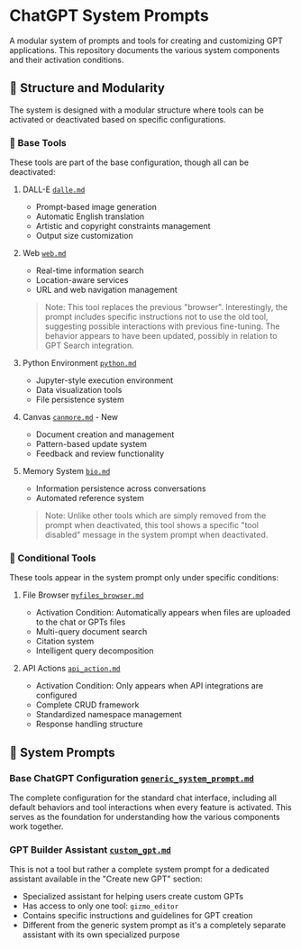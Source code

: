 # ChatGPT System Prompts

A modular system of prompts and tools for creating and customizing GPT applications. This repository documents the various system components and their activation conditions.

## 🎯 Structure and Modularity

The system is designed with a modular structure where tools can be activated or deactivated based on specific configurations.

### 🔨 Base Tools

These tools are part of the base configuration, though all can be deactivated:

1. DALL-E [`dalle.md`](./dalle.md)
   - Prompt-based image generation
   - Automatic English translation
   - Artistic and copyright constraints management
   - Output size customization

2. Web [`web.md`](./web.md)
   - Real-time information search
   - Location-aware services
   - URL and web navigation management
   
   > Note: This tool replaces the previous "browser". Interestingly, the prompt includes specific instructions not to use the old tool, suggesting possible interactions with previous fine-tuning. The behavior appears to have been updated, possibly in relation to GPT Search integration.

3. Python Environment [`python.md`](./python.md)
   - Jupyter-style execution environment
   - Data visualization tools
   - File persistence system

4. Canvas [`canmore.md`](./canmore.md) - New
   - Document creation and management
   - Pattern-based update system
   - Feedback and review functionality

5. Memory System [`bio.md`](./bio.md)
   - Information persistence across conversations
   - Automated reference system

   > Note: Unlike other tools which are simply removed from the prompt when deactivated, this tool shows a specific "tool disabled" message in the system prompt when deactivated.

### 🔄 Conditional Tools

These tools appear in the system prompt only under specific conditions:

1. File Browser [`myfiles_browser.md`](./myfiles_browser.md)
   - Activation Condition: Automatically appears when files are uploaded to the chat or GPTs files
   - Multi-query document search
   - Citation system
   - Intelligent query decomposition

2. API Actions [`api_action.md`](./api_action.md)
   - Activation Condition: Only appears when API integrations are configured
   - Complete CRUD framework
   - Standardized namespace management
   - Response handling structure

## 📝 System Prompts

### Base ChatGPT Configuration [`generic_system_prompt.md`](./generic_system_prompt.md)
The complete configuration for the standard chat interface, including all default behaviors and tool interactions when every feature is activated. This serves as the foundation for understanding how the various components work together.

### GPT Builder Assistant [`custom_gpt.md`](./custom_gpt.md)
This is not a tool but rather a complete system prompt for a dedicated assistant available in the "Create new GPT" section:
- Specialized assistant for helping users create custom GPTs
- Has access to only one tool: `gizmo_editor`
- Contains specific instructions and guidelines for GPT creation
- Different from the generic system prompt as it's a completely separate assistant with its own specialized purpose